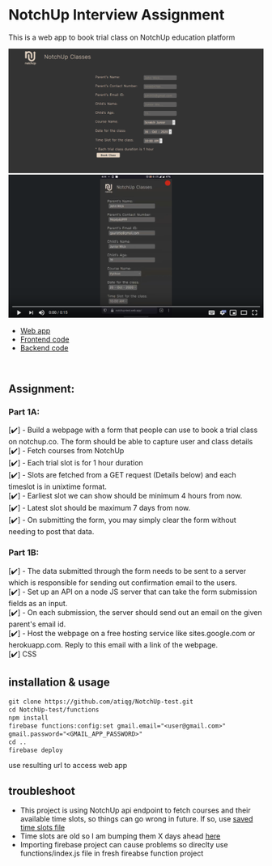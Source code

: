 # NotchUp Interview Assignment
This is a web app to book trial class on NotchUp education platform

[![screenshot](./original_assets/screenshot.png)](https://www.youtube.com/watch?v=jDvAg_5acSI)        
[![demo video](./original_assets/thumbnail.png)](https://www.youtube.com/watch?v=jDvAg_5acSI)      

* [Web app](https://notchup-test.web.app/)        
* [Frontend code](https://github.com/atiqg/NotchUp-test/tree/main/public)      
* [Backend code](https://github.com/atiqg/NotchUp-test/tree/main/functions)     
<br>

## Assignment:       
### Part 1A:       
[✔️] - Build a webpage with a form that people can use to book a trial class on notchup.co. The form should be able to capture user and class details      
[✔️] - Fetch courses from NotchUp       
[✔️] - Each trial slot is for 1 hour duration        
[✔️] - Slots are fetched from a GET request (Details below) and each timeslot is in unixtime format.       
[✔️] - Earliest slot we can show should be minimum 4 hours from now.        
[✔️] - Latest slot should be maximum 7 days from now.       
[✔️] - On submitting the form, you may simply clear the form without needing to post that data.       

### Part 1B:        
[✔️] - The data submitted through the form needs to be sent to a server which is responsible for sending out confirmation email to the users.      
[✔️] - Set up an API on a node JS server that can take the form submission fields as an input.       
[✔️] - On each submission, the server should send out an email on the given parent's email id.         
[✔️] - Host the webpage on a free hosting service like sites.google.com or herokuapp.com. Reply to this email with a link of the webpage.     
[✔️] CSS    


## installation & usage      
```
git clone https://github.com/atiqg/NotchUp-test.git
cd NotchUp-test/functions
npm install
firebase functions:config:set gmail.email="<user@gmail.com>" gmail.password="<GMAIL_APP_PASSWORD>"
cd ..
firebase deploy
```

use resulting url to access web app 


## troubleshoot
* This project is using NotchUp api endpoint to fetch courses and their available time slots, so things can go wrong in future. If so, use [saved time slots file](./original_assets/saved_time_slots.json)             
* Time slots are old so I am bumping them X days ahead [here](https://github.com/atiqg/NotchUp-test/blob/99cd38b88ef881555b2a8e234758a680c45af8c7/public/script.js#L71)       
* Importing firebase project can cause problems so direclty use functions/index.js file in fresh fireabse function project
